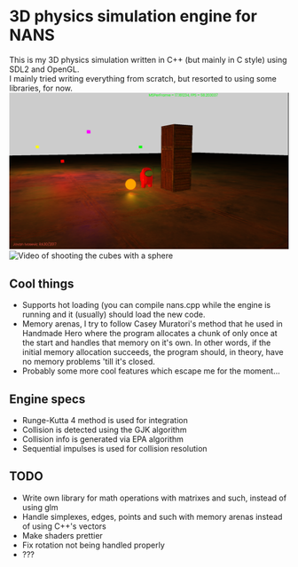 # 3D physics simulation engine for NANS
This is my 3D physics simulation written in C++ (but mainly in C style) using SDL2 and OpenGL.  
I mainly tried writing everything from scratch, but resorted to using some libraries, for now.
![Screenshot of standing cubes](screen1.png)
![Video of shooting the cubes with a sphere](gifrepr1.gif)
## Cool things
* Supports hot loading (you can compile nans.cpp while the engine is running and it (usually) should load the new code.
* Memory arenas, I try to follow Casey Muratori's method that he used in Handmade Hero where the program allocates a chunk of only once at the start
and handles that memory on it's own. In other words, if the initial memory allocation succeeds, the program should, in theory, have no memory problems 'till it's closed. 
* Probably some more cool features which escape me for the moment...

## Engine specs
* Runge-Kutta 4 method is used for integration
* Collision is detected using the GJK algorithm
* Collision info is generated via EPA algorithm
* Sequential impulses is used for collision resolution

## TODO
* Write own library for math operations with matrixes and such, instead of using glm
* Handle simplexes, edges, points and such with memory arenas instead of using C++'s vectors
* Make shaders prettier
* Fix rotation not being handled properly
* ???
